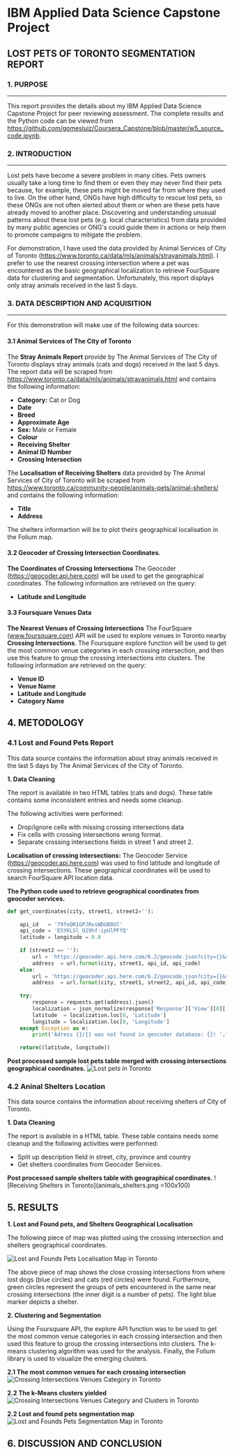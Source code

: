 # IBM Applied Data Science Capstone Project

## LOST PETS OF TORONTO SEGMENTATION REPORT

### 1. PURPOSE
***
This report provides the details about my IBM Applied Data Science Capstone Project for peer reviewing assessment. The complete results and the Python code can be viewed from https://github.com/gomesluiz/Coursera_Capstone/blob/master/w5_source_code.ipynb.

### 2. INTRODUCTION
***
Lost pets have become a severe problem in many cities. Pets owners usually take a long time to find them or even they may never find their pets because, for example, these pets might be moved far from where they used to live. On the other hand, ONGs have high difficulty to rescue lost pets, so these ONGs are not often alerted about them or when are these pets have already moved to another place.  Discovering and understanding unusual patterns about these lost pets (e.g. local characteristics) from data provided by many public agencies or ONG's could guide them in actions or help them to promote campaigns to mitigate the problem. 

For demonstration, I have used the data provided by Animal Services of City of Toronto (https://www.toronto.ca/data/mls/animals/strayanimals.html). I prefer to use the nearest crossing intersection where a pet was encountered as the basic geographical localization to retrieve FourSquare data for clustering and segmentation. Unfortunately, this report displays only stray animals received in the last 5 days.


### 3. DATA DESCRIPTION AND ACQUISITION 
***

For this demonstration will make use of the following data sources:

#### 3.1 Animal Services of The City of Toronto

The **Stray Animals Report** provide by The Animal Services of The City of Toronto displays stray animals  (cats and dogs) received in the last 5 days. The report data will be scraped from https://www.toronto.ca/data/mls/animals/strayanimals.html and contains the following information:

* **Category:** Cat or Dog
* **Date**  
* **Breed** 
* **Approximate Age** 
* **Sex:** Male or Female 
* **Colour**
* **Receiving Shelter**
* **Animal ID Number** 
* **Crossing Intersection**


 The **Localisation of Receiving Shelters** data provided by The Animal Services of City of Toronto will be scraped from https://www.toronto.ca/community-people/animals-pets/animal-shelters/ and contains the following information:
 
* **Title**
* **Address**  

The shelters informartion will be to plot theirs geographical localisation in the Folium map.

#### 3.2 Geocoder of Crossing Intersection Coordinates.

**The Coordinates of Crossing Intersections** The Geocoder (https://geocoder.api.here.com) will be used to get the geographical coordinates. The following information are retrieved on the query:

* **Latitude and Longitude**

#### 3.3 Foursquare Venues Data

**The Nearest Venues of Crossing Intersections** The FourSquare (www.foursquare.com) API will be used to explore venues in Toronto nearby **Crossing Intersections**. The Foursquare explore function will be used to get the most common venue categories in each crossing intersection, and then use this feature to group the crossing intersections into clusters. The following information are retrieved on the query:

* **Venue ID**
* **Venue Name**
* **Latitude and Longitude**
* **Category Name**


## 4. METODOLOGY

### 4.1 Lost and Found Pets Report

This data source contains the information about stray animals received in the last 5 days by The Animal Services of the City of Toronto. 

**1. Data Cleaning** 

The report is available in two HTML tables (cats and dogs). These table contains some inconsistent entries and needs some cleanup.

The following activities were performed:

* Drop/ignore cells with missing crossing intersections data
* Fix cells with crossing intersections wrong format.
* Separate crossing intersections fields in street 1 and street 2.

**Localisation of crossing intersections:** 
The Geocoder Service (https://geocoder.api.here.com) was used to find latitude and longitude of crossing intersections. These geographical coordinates will be used to search FourSquare API location data.

**The Python code used to retrieve geographical coordinates from geocoder services.**
```python 
def get_coordinates(city, street1, street2=''):
    
    api_id   = '79foQR1GPJRvsWDGB0Ul'
    api_code = 'E5YKLSl_O29hf-ipUlPFfQ'
    latitude = longitude = 0.0
    
    if (street2 == ''):
        url = 'https://geocoder.api.here.com/6.2/geocode.json?city={}&street={}&app_id={}&app_code={}&gen=9'
        address  = url.format(city, street1, api_id, api_code)
    else:
        url = 'https://geocoder.api.here.com/6.2/geocode.json?city={}&street={}@{}&app_id={}&app_code={}&gen=9'
        address  = url.format(city, street1, street2, api_id, api_code)
        
    try:
        response = requests.get(address).json()
        localization = json_normalize(response['Response']['View'][0]['Result'][0]['Location']['DisplayPosition'])
        latitude  = localization.loc[0, 'Latitude']
        longitude = localization.loc[0, 'Longitude']
    except Exception as e:
        print('Adress {}/{} was not found in geocoder database: {}! '.format(street1, city, str(e)))
        
    return((latitude, longitude))
```

**Post processed sample lost pets table merged with crossing intersections geographical coordinates.**
![Lost pets in Toronto](lost_and_found_pets_w_coordinates.png)


### 4.2 Aninal Shelters Location

This data source contains the information about receiving shelters of City of Toronto. 

**1. Data Cleaning** 

The report is available in a HTML table. These table contains needs some cleanup and the following activities were performed:

* Split up description field in street, city, province and country
* Get shelters coordinates from Geocoder Services.

**Post processed sample shelters table with geographical coordinates.**
![Receiving Shelters in Toronto](animals_shelters.png =100x100)





## 5. RESULTS

**1. Lost and Found pets, and Shelters Geographical Localisation**

The following piece of map was plotted using the crossing intersection and shelters geographical coordinates.

![Lost and Founds Pets Localisation Map in Toronto](lost_and_found_pets_localisation_map.png)

The above piece of map shows the close crossing intersections from where lost dogs (blue circles) and cats (red circles) were found. Furthermore, green circles represent the groups of pets encountered in the same near crossing intersections (the inner digit is a number of pets).  The light blue marker depicts a shelter.

**2. Clustering and Segmentation**

Using the Foursquare API, the explore API function was to be used to get the most common venue categories in each crossing intersection and then used this feature to group the crossing intersections into clusters. The k-means clustering algorithm was used for the analysis. Finally, the Folium library is used to visualize the emerging clusters.

**2.1 The most common venues for each crossing intersection** 
![Crossing Intersections Venues Category in Toronto](crossing_intersections_venue_category.png)

**2.2 The k-Means clusters yielded**
![Crossing Intersections Venues Category and Clusters in Toronto](crossing_intersections_venue_category_and_cluster.png )

**2.2 Lost and found pets segmentation map** 
![Lost and Founds Pets Segmentation Map in Toronto](lost_and_found_pets_segmentation_map.png)


## 6. DISCUSSION AND CONCLUSION